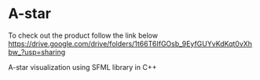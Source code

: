 # A-star
To check out the product follow the link below
https://drive.google.com/drive/folders/1t66T6IfGOsb_9EyfGUYvKdKqt0vXhbw_?usp=sharing

A-star visualization using SFML library in C++

